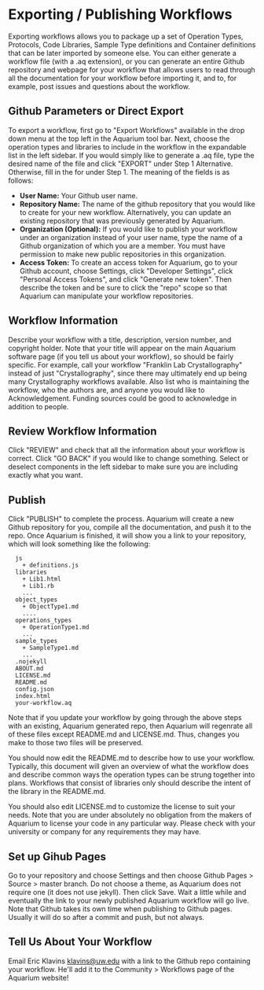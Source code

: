 
Exporting / Publishing Workflows
===

Exporting workflows allows you to package up a set of Operation Types, Protocols, Code Libraries, Sample Type definitions and Container definitions that can be later imported by someone else. You can either generate a workflow file (with a .aq extension), or you can generate an entire Github repository and webpage for your workflow that allows users to read through all the documentation for your workflow before importing it, and to, for example, post issues and questions about the workflow.

Github Parameters or Direct Export
---

To export a workflow, first go to "Export Workflows" available in the drop down menu at the top left in the Aquarium tool bar.
Next, choose the operation types and libraries to include in the workflow in the expandable list in the left sidebar.
If you would simply like to generate a .aq file, type the desired name of the file and click "EXPORT" under Step 1 Alternative.
Otherwise, fill in the for under Step 1. The meaning of the fields is as follows:
- **User Name:** Your Github user name.
- **Repository Name:** The name of the github repository that you would like to create for your new workflow. Alternatively, you can
      update an existing repository that was previously generated by Aquarium.
- **Organization (Optional):** If you would like to publish your workflow under an organization instead of your user name, type the name of a Github
    organization of which you are a member. You must have permission to make new public repositories in this organization.
- **Access Token:** To create an access token for Aquarium, go to your Github account, choose Settings, click "Developer Settings",
    click "Personal Access Tokens", and click "Generate new token". Then describe the token and be sure to click the "repo"
    scope so that Aquarium can manipulate your workflow repositories.

Workflow Information
---

Describe your workflow with a title, description, version number, and copyright holder.
Note that your title will appear on the main Aquarium software page (if you tell us about your workflow), so should be fairly specific.
For example, call your workflow "Franklin Lab Crystallography" instead of just "Crystallography", since there may ultimately end up
being many Crystallography workflows available. Also list who is maintaining the workflow, who the authors are, and anyone you would like to Acknowledgement. Funding sources could be good to acknowledge in addition to people.

Review Workflow Information
---

Click "REVIEW" and check that all the information about your workflow is correct. Click "GO BACK" if you would like to change something. Select or deselect components in the left sidebar to make sure you are including exactly what you want.

Publish
---

Click "PUBLISH" to complete the process. Aquarium will create a new Github repository for you, compile all the documentation, and push it to the repo. Once Aquarium is finished, it will show you a link to your repository, which will look something like the following:

      js
        + definitions.js
      libraries
        + Lib1.html
        + Lib1.rb
        ...
      object_types
        + ObjectType1.md
        ....
      operations_types
        + OperationType1.md
        ...
      sample_types
        + SampleType1.md
        ...
      .nojekyll
      ABOUT.md
      LICENSE.md
      README.md
      config.json
      index.html
      your-workflow.aq

Note that if you update your workflow by going through the above steps with an existing, Aquarium generated repo, then Aquarium will regenrate all of these files except README.md and LICENSE.md. Thus, changes you make to those two files will be preserved.

You should now edit the README.md to describe how to use your workflow. Typically, this document will given an overview of what the workflow does and describe common ways the operation types can be strung together into plans. Workflows that consist of libraries only should describe the intent of the library in the README.md.

You should also edit LICENSE.md to customize the license to suit your needs. Note that you are under absolutely no obligation from the makers of Aquarium to license your code in any particular way. Please check with your university or company for any requirements they may have.

Set up Gihub Pages
---

Go to your repository and choose Settings and then choose Github Pages &gt; Source &gt; master branch. Do not choose a theme, as Aquarium does not require one (it does not use jekyll). Then click Save. Wait a little while and eventually the link to your newly published Aquarium workflow will go live. Note that Github takes its own time when publishing to Github pages. Usually it will do so after a commit and push, but not always.

Tell Us About Your Workflow
---

Email Eric Klavins <klavins@uw.edu> with a link to the Github repo containing your workflow. He'll add it to the Community &gt; Workflows page of the Aquarium website!
